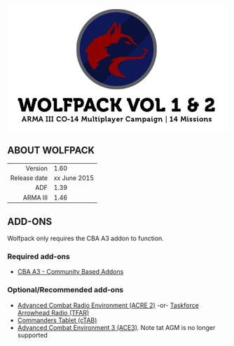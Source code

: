 ![Wolfpack Vol 1 & 2](wolfpack_header_01.png)




## ABOUT WOLFPACK

|  |  |
|-------------:|--------------|
| Version | 1.60 |
| Release date | xx June 2015 |
| ADF | 1.39 |
| ARMA III | 1.46 |


## ADD-ONS

Wolfpack only requires the CBA A3 addon to function. 

### Required add-ons
* [CBA A3 - Community Based Addons](http://www.armaholic.com/page.php?id=18767)

### Optional/Recommended add-ons
* [Advanced Combat Radio Environment (ACRE 2)](http://www.armaholic.com/page.php?id=19324) -or- [Taskforce Arrowhead Radio (TFAR)](http://www.armaholic.com/page.php?id=23615)
* [Commanders Tablet (cTAB)](http://www.armaholic.com/page.php?id=22992)
* [Advanced Combat Environment 3 (ACE3)](http://www.armaholic.com/page.php?id=18949). Note tat AGM is no longer supported